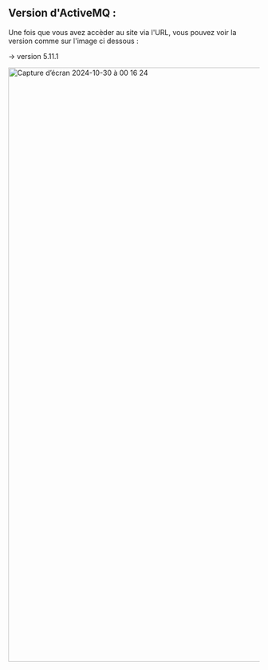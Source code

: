## Version d'ActiveMQ :

Une fois que vous avez accèder au site via l'URL, vous pouvez voir la version comme sur l'image ci dessous :

→ version 5.11.1

<img width="1192" alt="Capture d’écran 2024-10-30 à 00 16 24" src="https://github.com/user-attachments/assets/1250cca6-b1cf-4462-9f1c-1273d4e265f6">
